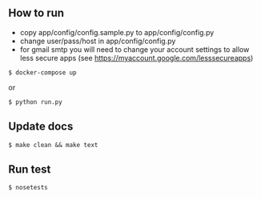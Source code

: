 ## How to run

- copy app/config/config.sample.py to app/config/config.py
- change user/pass/host in app/config/config.py
- for gmail smtp you will need to change your account settings to allow less secure apps (see https://myaccount.google.com/lesssecureapps)
```
$ docker-compose up
```
or

```
$ python run.py
```

## Update docs

```
$ make clean && make text
```

## Run test

```
$ nosetests
```
